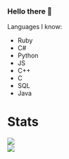 ### Hello there 👋

Languages I know:
- Ruby
- C#
- Python
- JS
- C++
- C
- SQL
- Java

# Stats

<a href="https://github.com/404kuso/404kuso/">
   <img src="https://github-readme-stats.vercel.app/api?username=404kuso&hide=prs&hide_border=true&count_private=true&theme=calm&show_icons=true">
<br>
<a href="https://github.com/404kuso/404kuso/">
   <img src="https://github-readme-stats.vercel.app/api/top-langs/?username=404kuso&theme=calm&hide_border=true&count_private=true&">
   
   
<!--
**404kuso/404kuso** is a ✨ _special_ ✨ repository because its `README.md` (this file) appears on your GitHub profile.

